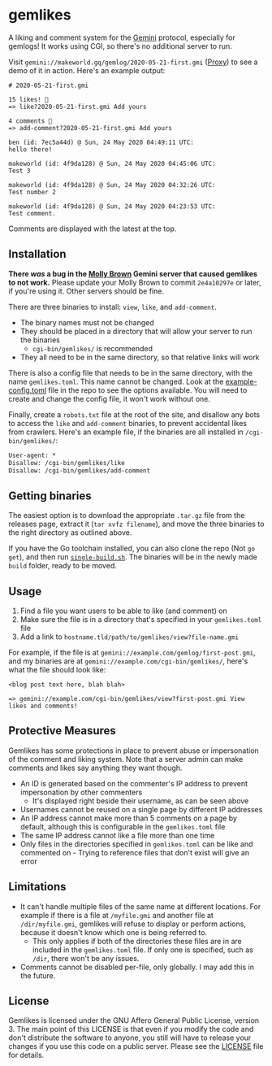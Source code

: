 # gemlikes

A liking and comment system for the [Gemini](https://gemini.circumlunar.space/) protocol, especially for gemlogs! It works using CGI, so there's no additional server to run.

Visit `gemini://makeworld.gq/gemlog/2020-05-21-first.gmi` ([Proxy](https://portal.mozz.us/gemini/makeworld.gq/gemlog/2020-05-21-first.gmi)) to see a demo of it in action. Here's an example output:

```
# 2020-05-21-first.gmi

15 likes! 💖
=> like?2020-05-21-first.gmi Add yours

4 comments 💬
=> add-comment?2020-05-21-first.gmi Add yours

ben (id: 7ec5a44d) @ Sun, 24 May 2020 04:49:11 UTC:
hello there!

makeworld (id: 4f9da128) @ Sun, 24 May 2020 04:45:06 UTC:
Test 3

makeworld (id: 4f9da128) @ Sun, 24 May 2020 04:32:26 UTC:
Test number 2

makeworld (id: 4f9da128) @ Sun, 24 May 2020 04:23:53 UTC:
Test comment.
```

Comments are displayed with the latest at the top.


## Installation

**There *was* a bug in the [Molly Brown](https://tildegit.org/solderpunk/molly-brown) Gemini server that caused gemlikes to not work.** Please update your Molly Brown to commit `2e4a10297e` or later, if you're using it. Other servers should be fine.

There are three binaries to install: `view`, `like`, and `add-comment`.
- The binary names must not be changed
- They should be placed in a directory that will allow your server to run the binaries
  - `cgi-bin/gemlikes/` is recommended
- They all need to be in the same directory, so that relative links will work

There is also a config file that needs to be in the same directory, with the name `gemlikes.toml`. This name cannot be changed. Look at the [example-config.toml](./example-config.toml) file in the repo to see the options available. You will need to create and change the config file, it won't work without one.

Finally, create a `robots.txt` file at the root of the site, and disallow any bots to access the `like` and `add-comment` binaries, to prevent accidental likes from crawlers.
Here's an example file, if the binaries are all installed in `/cgi-bin/gemlikes/`:

```robots.txt
User-agent: *
Disallow: /cgi-bin/gemlikes/like
Disallow: /cgi-bin/gemlikes/add-comment
```

## Getting binaries

The easiest option is to download the appropriate `.tar.gz` file from the releases page, extract it (`tar xvfz filename`), and move the three binaries to the right directory as outlined above.

If you have the Go toolchain installed, you can also clone the repo (Not `go get`), and then run [`single-build.sh`](./single-build.sh). The binaries will be in the newly made `build` folder, ready to be moved.

## Usage
1. Find a file you want users to be able to like (and comment) on
2. Make sure the file is in a directory that's specified in your `gemlikes.toml` file
3. Add a link to `hostname.tld/path/to/gemlikes/view?file-name.gmi`

For example, if the file is at `gemini://example.com/gemlog/first-post.gmi`, and my binaries are at `gemini://example.com/cgi-bin/gemlikes/`, here's what the file should look like:
```
<blog post text here, blah blah>

=> gemini://example.com/cgi-bin/gemlikes/view?first-post.gmi View likes and comments!
```

## Protective Measures

Gemlikes has some protections in place to prevent abuse or impersonation of the comment and liking system. Note that a server admin can make comments and likes say anything they want though.

- An ID is generated based on the commenter's IP address to prevent impersonation by other commenters
  - It's displayed right beside their username, as can be seen above
- Usernames cannot be reused on a single page by different IP addresses
- An IP address cannot make more than 5 comments on a page by default, although this is configurable in the `gemlikes.toml` file
- The same IP address cannot like a file more than one time
- Only files in the directories specified in `gemlikes.toml` can be like and commented on - Trying to reference files that don't exist will give an error

## Limitations

- It can't handle multiple files of the same name at different locations. For example if there is a file at `/myfile.gmi` and another file at `/dir/myfile.gmi`, gemlikes will refuse to display or perform actions, because it doesn't know which one is being referred to.
  - This only applies if both of the directories these files are in are included in the `gemlikes.toml` file. If only one is specified, such as `/dir`, there won't be any issues.
- Comments cannot be disabled per-file, only globally. I may add this in the future.

## License

Gemlikes is licensed under the GNU Affero General Public License, version 3. The main point of this LICENSE is that even if you modify the code and don't distribute the software to anyone, you still will have to release your changes if you use this code on a public server. Please see the [LICENSE](./LICENSE) file for details.
